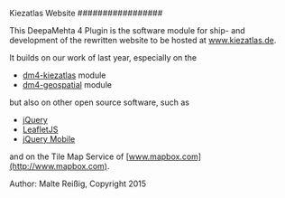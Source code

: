 
Kiezatlas Website
#################

This DeepaMehta 4 Plugin is the software module for ship- and development of the rewritten website to be hosted at www.kiezatlas.de. 

It builds on our work of last year, especially on the 

 * [dm4-kiezatlas](http://github.com/jri/dm4-kiezatlas) module
 * [dm4-geospatial](http://github.com/jri/dm4-geospatial) module

but also on other open source software, such as

 * [jQuery](http://www.jquery.com)
 * [LeafletJS](http://www.leafletjs.com)
 * [jQuery Mobile](http://www.jquerymobile.com)

and on the Tile Map Service of [www.mapbox.com](http://www.mapbox.com).

Author:
Malte Reißig, Copyright 2015
